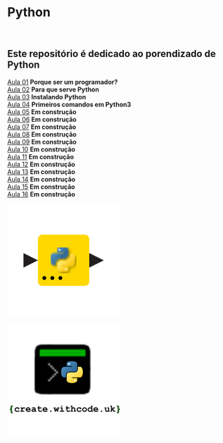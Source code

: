 # Python  
![]()

## Este repositório é dedicado ao porendizado de Python

[Aula 01](AulasGuanabara/Aula01.md) **Porque ser um programador?**  
[Aula 02](AulasGuanabara/Aula02.md) **Para que serve Python**  
[Aula 03](AulasGuanabara/Aula03.md) **Instalando Python**  
[Aula 04](AulasGuanabara/Aula04.md) **Primeiros comandos em Python3**  
[Aula 05](AulasGuanabara/Aula05.md) **Em construção**  
[Aula 06](AulasGuanabara/Aula06.md) **Em construção**  
[Aula 07](AulasGuanabara/Aula07.md) **Em construção**  
[Aula 08](AulasGuanabara/Aula08.md) **Em construção**  
[Aula 09](AulasGuanabara/Aula09.md) **Em construção**  
[Aula 10](AulasGuanabara/Aula10.md) **Em construção**  
[Aula 11](AulasGuanabara/Aula11.md) **Em construção**   
[Aula 12](AulasGuanabara/Aula12.md) **Em construção**  
[Aula 13](AulasGuanabara/Aula13.md) **Em construção**  
[Aula 14](AulasGuanabara/Aula14.md) **Em construção**  
[Aula 15](AulasGuanabara/Aula15.md) **Em construção**  
[Aula 16](AulasGuanabara/Aula16.md) **Em construção**  





![](/Imagens/icone_python_amarelo.png)

![](/Imagens/icone_python_preto.png)